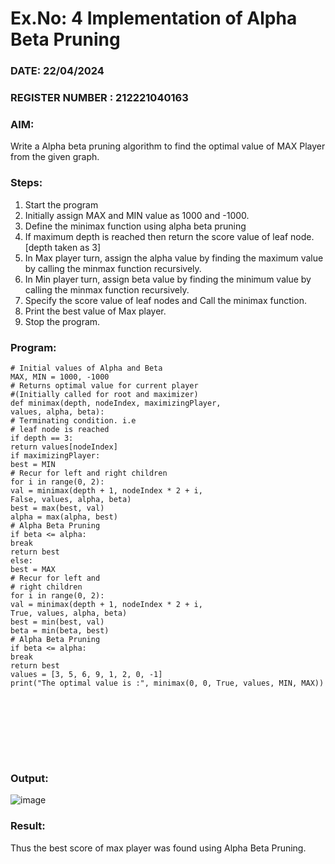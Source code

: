 # Ex.No: 4   Implementation of Alpha Beta Pruning 
### DATE: 22/04/2024                                                                         
### REGISTER NUMBER : 212221040163
### AIM: 
Write a Alpha beta pruning algorithm to find the optimal value of MAX Player from the given graph.
### Steps:
1. Start the program
2. Initially  assign MAX and MIN value as 1000 and -1000.
3.  Define the minimax function  using alpha beta pruning
4.  If maximum depth is reached then return the score value of leaf node. [depth taken as 3]
5.  In Max player turn, assign the alpha value by finding the maximum value by calling the minmax function recursively.
6.  In Min player turn, assign beta value by finding the minimum value by calling the minmax function recursively.
7.  Specify the score value of leaf nodes and Call the minimax function.
8.  Print the best value of Max player.
9.  Stop the program. 

### Program:
```
# Initial values of Alpha and Beta
MAX, MIN = 1000, -1000
# Returns optimal value for current player
#(Initially called for root and maximizer)
def minimax(depth, nodeIndex, maximizingPlayer,
values, alpha, beta):
# Terminating condition. i.e
# leaf node is reached
if depth == 3:
return values[nodeIndex]
if maximizingPlayer:
best = MIN
# Recur for left and right children
for i in range(0, 2):
val = minimax(depth + 1, nodeIndex * 2 + i,
False, values, alpha, beta)
best = max(best, val)
alpha = max(alpha, best)
# Alpha Beta Pruning
if beta <= alpha:
break
return best
else:
best = MAX
# Recur for left and
# right children
for i in range(0, 2):
val = minimax(depth + 1, nodeIndex * 2 + i,
True, values, alpha, beta)
best = min(best, val)
beta = min(beta, best)
# Alpha Beta Pruning
if beta <= alpha:
break
return best
values = [3, 5, 6, 9, 1, 2, 0, -1]
print("The optimal value is :", minimax(0, 0, True, values, MIN, MAX))









```
### Output:
![image](https://github.com/srivarshan123/BFS/assets/103185133/86394ac2-2b36-4ed6-acf0-82507c6d386b)



### Result:
Thus the best score of max player was found using Alpha Beta Pruning.
